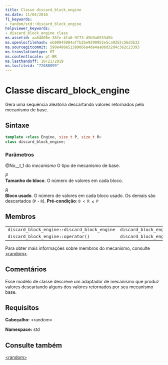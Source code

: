 ```yaml
---
title: Classe discard_block_engine
ms.date: 11/04/2016
f1_keywords:
- random/std::discard_block_engine
helpviewer_keywords:
- discard_block_engine class
ms.assetid: aa84808e-38fe-4fa0-9f73-d5b9a653345b
ms.openlocfilehash: eb00945084affb2be9299953e5ca9352c56d3b32
ms.sourcegitcommit: 590e488e51389066a4da4aa06d32d4c362c23393
ms.translationtype: MT
ms.contentlocale: pt-BR
ms.lasthandoff: 10/21/2019
ms.locfileid: "72688099"
---
```

# <a name="discard_block_engine-class"></a>Classe discard_block_engine

Gera uma sequência aleatória descartando valores retornados pelo mecanismo de base.

## <a name="syntax"></a>Sintaxe

```cpp
template <class Engine, size_t P, size_t R>
class discard_block_engine;
```

### <a name="parameters"></a>Parâmetros

@No__t_1 do *mecanismo*
O tipo de mecanismo de base.

*P* \
**Tamanho do bloco**. O número de valores em cada bloco.

*R*\
**Bloco usado**. O número de valores em cada bloco usado. Os demais são descartados (`P`  -  `R`). **Pré-condição**: `0 < R ≤ P`

## <a name="members"></a>Membros

||||
|-|-|-|
|`discard_block_engine::discard_block_engine`|`discard_block_engine::base`|`discard_block_engine::discard`|
|`discard_block_engine::operator()`|`discard_block_engine::base_type`|`discard_block_engine::seed`|

Para obter mais informações sobre membros do mecanismo, consulte [\<random>](../standard-library/random.md).

## <a name="remarks"></a>Comentários

Esse modelo de classe descreve um adaptador de mecanismo que produz valores descartando alguns dos valores retornados por seu mecanismo base.

## <a name="requirements"></a>Requisitos

**Cabeçalho:** \<random>

**Namespace:** std

## <a name="see-also"></a>Consulte também

[\<random>](../standard-library/random.md)
